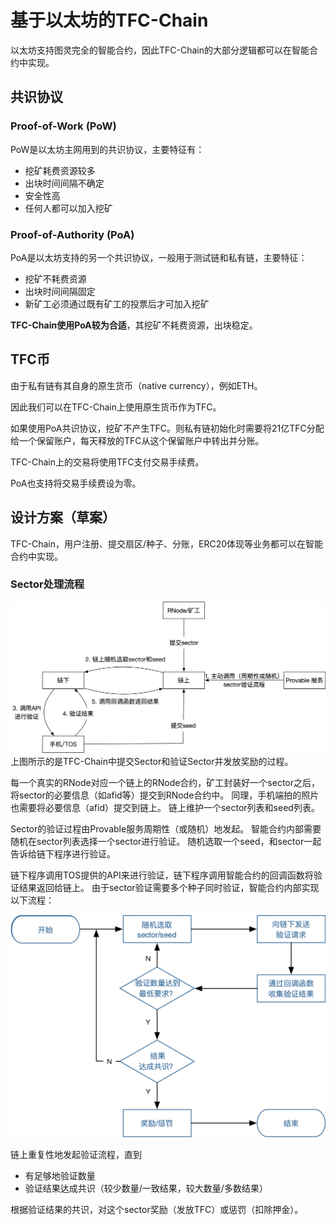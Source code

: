 # 基于以太坊的TFC-Chain

以太坊支持图灵完全的智能合约，因此TFC-Chain的大部分逻辑都可以在智能合约中实现。

## 共识协议

### Proof-of-Work (PoW)

PoW是以太坊主网用到的共识协议，主要特征有：

- 挖矿耗费资源较多
- 出块时间间隔不确定
- 安全性高
- 任何人都可以加入挖矿

### Proof-of-Authority (PoA)

PoA是以太坊支持的另一个共识协议，一般用于测试链和私有链，主要特征：

- 挖矿不耗费资源
- 出块时间间隔固定
- 新矿工必须通过既有矿工的投票后才可加入挖矿

**TFC-Chain使用PoA较为合适**，其挖矿不耗费资源，出块稳定。

## TFC币

由于私有链有其自身的原生货币（native currency），例如ETH。

因此我们可以在TFC-Chain上使用原生货币作为TFC。

如果使用PoA共识协议，挖矿不产生TFC。则私有链初始化时需要将21亿TFC分配给一个保留账户，每天释放的TFC从这个保留账户中转出并分账。

TFC-Chain上的交易将使用TFC支付交易手续费。

PoA也支持将交易手续费设为零。

## 设计方案（草案）

TFC-Chain，用户注册、提交扇区/种子、分账，ERC20体现等业务都可以在智能合约中实现。

### Sector处理流程

![Sector处理流程](./img/sector_flow.jpg)
上图所示的是TFC-Chain中提交Sector和验证Sector并发放奖励的过程。

每一个真实的RNode对应一个链上的RNode合约，矿工封装好一个sector之后，将sector的必要信息（如afid等）提交到RNode合约中。
同理，手机端拍的照片也需要将必要信息（afid）提交到链上。
链上维护一个sector列表和seed列表。

Sector的验证过程由Provable服务周期性（或随机）地发起。
智能合约内部需要随机在sector列表选择一个sector进行验证。
随机选取一个seed，和sector一起告诉给链下程序进行验证。

链下程序调用TOS提供的API来进行验证，链下程序调用智能合约的回调函数将验证结果返回给链上。
由于sector验证需要多个种子同时验证，智能合约内部实现以下流程：

![Verification Procedure](./img/verification_procedure.jpg)

链上重复性地发起验证流程，直到
- 有足够地验证数量
- 验证结果达成共识（较少数量/一致结果，较大数量/多数结果）

根据验证结果的共识，对这个sector奖励（发放TFC）或惩罚（扣除押金）。